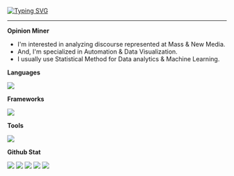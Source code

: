 [![Typing SVG](https://readme-typing-svg.demolab.com?font=Bitter&weight=500&size=25&pause=1000&color=1D77F7&center=true&vCenter=true&width=435&lines=%F0%9F%99%8B%E2%80%8D%E2%99%82%EF%B8%8FHello%2C+I+am+Opinion+Miner+%E2%9B%8F)](https://git.io/typing-svg)

<hr/>

**Opinion Miner**

- I'm interested in analyzing discourse represented at Mass & New Media.
- And, I'm specialized in Automation & Data Visualization.
- I usually use Statistical Method for Data analytics & Machine Learning.


**Languages**
<p>
  <a href="https://skillicons.dev">
    <img src="https://skillicons.dev/icons?i=py,julia,r,matlab,c,cpp,go,js,nodejs"/>
  </a>
</p>

**Frameworks**
<p>
  <a href="https://skillicons.dev">
    <img src="https://skillicons.dev/icons?i=pytorch,tensorflow,scikitlearn,flask,fastapi,django,selenium,p5js,d3"/>
   </a>
</p>

**Tools**
<p>
  <a href="https://skillicons.dev">
    <img src="https://skillicons.dev/icons?i=mysql,postgres,redis,mongodb,git,githubactions,linux,docker,k8s,anaconda,vscode,neovim"/>
  </a>
</p>

**Github Stat**

![](http://github-profile-summary-cards.vercel.app/api/cards/profile-details?username=sorrychoe&theme=2077)
![](http://github-profile-summary-cards.vercel.app/api/cards/repos-per-language?username=sorrychoe&theme=2077&exclude=Jupyter%20Notebook,html)
![](http://github-profile-summary-cards.vercel.app/api/cards/most-commit-language?username=sorrychoe&theme=2077&exclude=Jupyter%20Notebook,html)
![](http://github-profile-summary-cards.vercel.app/api/cards/stats?username=sorrychoe&theme=2077) 
![](http://github-profile-summary-cards.vercel.app/api/cards/productive-time?username=sorrychoe&theme=2077&utcOffset=8)
